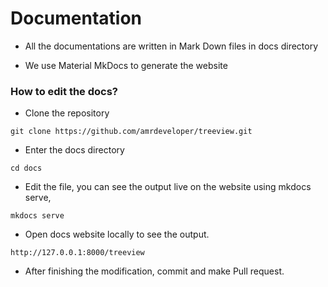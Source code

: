 # Documentation

- All the documentations are written in Mark Down files in docs directory

- We use Material MkDocs to generate the website

### How to edit the docs?

- Clone the repository
```
git clone https://github.com/amrdeveloper/treeview.git
```

- Enter the docs directory
```
cd docs
```

- Edit the file, you can see the output live on the website using mkdocs serve,
```
mkdocs serve
```

- Open docs website locally to see the output.
```
http://127.0.0.1:8000/treeview
```

- After finishing the modification, commit and make Pull request.
